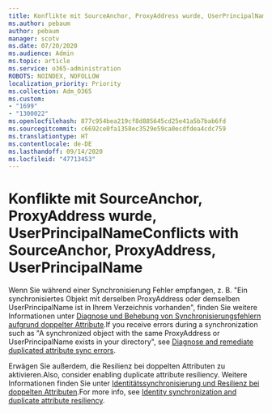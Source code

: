 ```yaml
---
title: Konflikte mit SourceAnchor, ProxyAddress wurde, UserPrincipalName
ms.author: pebaum
author: pebaum
manager: scotv
ms.date: 07/20/2020
ms.audience: Admin
ms.topic: article
ms.service: o365-administration
ROBOTS: NOINDEX, NOFOLLOW
localization_priority: Priority
ms.collection: Adm_O365
ms.custom:
- "1699"
- "1300022"
ms.openlocfilehash: 877c954bea219cf8d885645cd25e41a5b7bab6fd
ms.sourcegitcommit: c6692ce0fa1358ec3529e59ca0ecdfdea4cdc759
ms.translationtype: HT
ms.contentlocale: de-DE
ms.lasthandoff: 09/14/2020
ms.locfileid: "47713453"
---
```

# <a name="conflicts-with-sourceanchor-proxyaddress-userprincipalname"></a><span data-ttu-id="5453e-102">Konflikte mit SourceAnchor, ProxyAddress wurde, UserPrincipalName</span><span class="sxs-lookup"><span data-stu-id="5453e-102">Conflicts with SourceAnchor, ProxyAddress, UserPrincipalName</span></span>

<span data-ttu-id="5453e-103">Wenn Sie während einer Synchronisierung Fehler empfangen, z. B. "Ein synchronisiertes Objekt mit derselben ProxyAddress oder demselben UserPrincipalName ist in Ihrem Verzeichnis vorhanden", finden Sie weitere Informationen unter [Diagnose und Behebung von Synchronisierungsfehlern aufgrund doppelter Attribute](https://docs.microsoft.com/azure/active-directory/hybrid/how-to-connect-health-diagnose-sync-errors).</span><span class="sxs-lookup"><span data-stu-id="5453e-103">If you receive errors during a synchronization such as "A synchronized object with the same ProxyAddress or UserPrincipalName exists in your directory", see [Diagnose and remediate duplicated attribute sync errors](https://docs.microsoft.com/azure/active-directory/hybrid/how-to-connect-health-diagnose-sync-errors).</span></span>

<span data-ttu-id="5453e-104">Erwägen Sie außerdem, die Resilienz bei doppelten Attributen zu aktivieren.</span><span class="sxs-lookup"><span data-stu-id="5453e-104">Also, consider enabling duplicate attribute resiliency.</span></span> <span data-ttu-id="5453e-105">Weitere Informationen finden Sie unter [Identitätssynchronisierung und Resilienz bei doppelten Attributen](https://aka.ms/duplicateattributeresiliency).</span><span class="sxs-lookup"><span data-stu-id="5453e-105">For more info, see [Identity synchronization and duplicate attribute resiliency](https://aka.ms/duplicateattributeresiliency).</span></span>